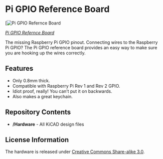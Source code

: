 Pi GPIO Reference Board
=======================

[![Pi GPIO Refernce Board](https://farm9.staticflickr.com/8546/8703938610_fb4c2950c6.jpg)

[*Pi GPIO Refernce Board*](http://lowvoltagelabs.com/products/pi-gpio/)

The missing Raspberry Pi GPIO pinout. Connecting wires to the Raspberry Pi GPIO? The Pi GPIO reference board provides an easy way to make sure you are hooking up the wires correctly.

Features
--------
* Only 0.8mm thick.
* Compatible with Raspberry Pi Rev 1 and Rev 2 GPIO.
* Idiot proof, really! You can’t put it on backwards.
* Also makes a great keychain.

Repository Contents
-------------------
* **/Hardware** - All KiCAD design files 


License Information
-------------------

The hardware is released under [Creative Commons Share-alike 3.0](http://creativecommons.org/licenses/by-sa/3.0/).
